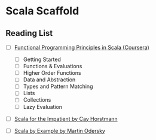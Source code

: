 # Scala Scaffold

## Reading List

- [ ] [Functional Programming Principles in Scala (Coursera)](https://www.coursera.org/course/progfun)
  - [ ] Getting Started
  - [ ] Functions & Evaluations
  - [ ] Higher Order Functions
  - [ ] Data and Abstraction
  - [ ] Types and Pattern Matching
  - [ ] Lists
  - [ ] Collections
  - [ ] Lazy Evaluation
- [ ] [Scala for the Impatient by Cay Horstmann](https://media.githubusercontent.com/media/suriyadeepan/scala-scaffold/master/doc/scala-for-the-impatient.pdf)
- [ ] [Scala by Example by Martin Odersky](https://media.githubusercontent.com/media/suriyadeepan/scala-scaffold/master/doc/ScalaByExample.pdf)

